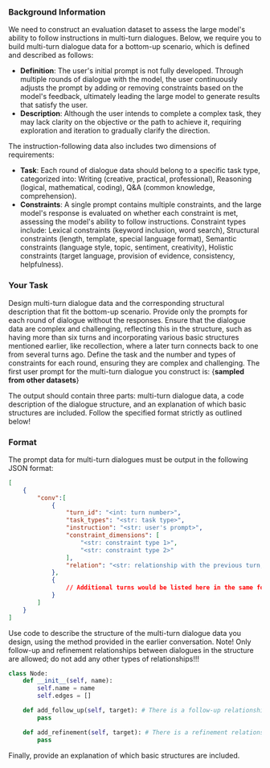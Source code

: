 ### Background Information
We need to construct an evaluation dataset to assess the large model's ability to follow instructions in multi-turn dialogues. Below, we require you to build multi-turn dialogue data for a bottom-up scenario, which is defined and described as follows:
- **Definition**: The user's initial prompt is not fully developed. Through multiple rounds of dialogue with the model, the user continuously adjusts the prompt by adding or removing constraints based on the model's feedback, ultimately leading the large model to generate results that satisfy the user.
- **Description**: Although the user intends to complete a complex task, they may lack clarity on the objective or the path to achieve it, requiring exploration and iteration to gradually clarify the direction.

The instruction-following data also includes two dimensions of requirements:
- **Task**: Each round of dialogue data should belong to a specific task type, categorized into: Writing (creative, practical, professional), Reasoning (logical, mathematical, coding), Q&A (common knowledge, comprehension).
- **Constraints**: A single prompt contains multiple constraints, and the large model's response is evaluated on whether each constraint is met, assessing the model's ability to follow instructions. Constraint types include: Lexical constraints (keyword inclusion, word search), Structural constraints (length, template, special language format), Semantic constraints (language style, topic, sentiment, creativity), Holistic constraints (target language, provision of evidence, consistency, helpfulness).

### Your Task
Design multi-turn dialogue data and the corresponding structural description that fit the bottom-up scenario. Provide only the prompts for each round of dialogue without the responses. Ensure that the dialogue data are complex and challenging, reflecting this in the structure, such as having more than six turns and incorporating various basic structures mentioned earlier, like recollection, where a later turn connects back to one from several turns ago. Define the task and the number and types of constraints for each round, ensuring they are complex and challenging. The first user prompt for the multi-turn dialogue you construct is: {__sampled from other datasets__}

The output should contain three parts: multi-turn dialogue data, a code description of the dialogue structure, and an explanation of which basic structures are included. Follow the specified format strictly as outlined below!

### Format
The prompt data for multi-turn dialogues must be output in the following JSON format:
```json
[
    {
        "conv":[
            {
                "turn_id": "<int: turn number>",
                "task_types": "<str: task type>",
                "instruction": "<str: user's prompt>",
                "constraint_dimensions": [
                    "<str: constraint type 1>",
                    "<str: constraint type 2>"
                ],
                "relation": "<str: relationship with the previous turn, such as follow-up>"
            },
            {
                // Additional turns would be listed here in the same format
            }
        ]
    }
]
```

Use code to describe the structure of the multi-turn dialogue data you design, using the method provided in the earlier conversation. Note! Only follow-up and refinement relationships between dialogues in the structure are allowed; do not add any other types of relationships!!!

```python
class Node:
    def __init__(self, name):
        self.name = name
        self.edges = []

    def add_follow_up(self, target): # There is a follow-up relationship between self and target
        pass

    def add_refinement(self, target): # There is a refinement relationship between self and target
        pass
```

Finally, provide an explanation of which basic structures are included.
